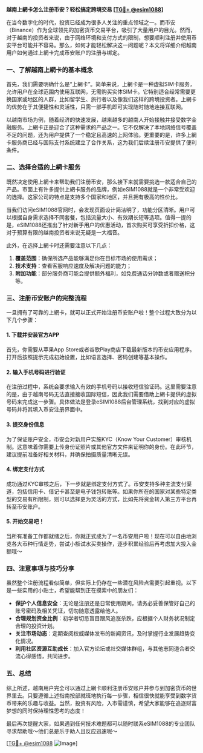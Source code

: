 **越南上網卡怎么注册币安？轻松搞定跨境交易 [[TG💪+ @esim1088](https://t.me/s/esim1088)]**

在当今数字化的时代，投资已经成为很多人关注的重点领域之一。而币安（Binance）作为全球领先的加密货币交易平台，吸引了大量用户的目光。然而，对于越南的投资者来说，由于网络环境和支付方式的限制，想要顺利注册并使用币安平台可能并不容易。那么，如何才能轻松解决这一问题呢？本文将详细介绍越南用户如何通过上網卡完成币安账户的注册与绑定。

### 一、了解越南上網卡的基本概念

首先，我们需要明确什么是“上網卡”。简单来说，上網卡是一种虚拟SIM卡服务，允许用户在全球范围内使用互联网，无需购买实体SIM卡。它特别适合经常需要更换国家或地区的人群，比如留学生、旅行者以及像我们这样的跨境投资者。上網卡的优势在于其便捷性和灵活性，只需一部手机即可实现随时随地连接互联网。

以越南市场为例，随着经济的快速发展，越来越多的越南人开始接触并接受数字金融服务。上網卡正是迎合了这种需求的产品之一。它不仅解决了本地网络信号覆盖不足的问题，还为用户提供了一个稳定且高速的上网体验。更重要的是，许多上網卡服务商已经与国际支付系统建立了合作关系，这为我们后续注册币安提供了便利条件。

### 二、选择合适的上網卡服务

既然决定使用上網卡来帮助我们注册币安，那么接下来就需要挑选一款适合自己的产品。市面上有许多提供上網卡服务的品牌，例如eSIM1088就是一个非常受欢迎的选择。这家公司的特点是支持多个国家和地区，并且拥有极高的性价比。

当我们访问eSIM1088官网时，会发现页面设计简洁明了，功能分区清晰。用户可以根据自身需求选择不同套餐，包括流量大小、有效期长短等选项。值得一提的是，eSIM1088还推出了针对新手用户的优惠活动，首次购买可享受折扣价格，这对于预算有限的越南投资者来说无疑是一大福音。

此外，在选择上網卡时还需要注意以下几点：
1. **覆盖范围**：确保所选产品能够满足你在目标市场的使用需求；
2. **技术支持**：查看客服响应速度及解决问题的能力；
3. **附加功能**：部分服务商可能会提供额外福利，如免费通话分钟数或者赠送积分等。

### 三、注册币安账户的完整流程

一旦拥有了可靠的上網卡，就可以正式开始注册币安账户啦！整个过程大致分为以下几个步骤：

#### 1. 下载并安装官方APP
首先，你需要从苹果App Store或者谷歌Play商店下载最新版本的币安应用程序。打开后按照提示完成初始设置，比如语言选择、密码创建等基本操作。

#### 2. 输入手机号码进行验证
在注册过程中，系统会要求输入有效的手机号码以接收短信验证码。这里需要注意的是，由于越南号码无法直接接收国际短信，因此我们需要借助上網卡提供的虚拟号码来完成这一步骤。具体做法是登录eSIM1088后台管理系统，找到对应的虚拟号码并将其填入币安注册界面中。

#### 3. 提交身份信息
为了保证账户安全，币安会对新用户实施KYC（Know Your Customer）审核机制。这意味着你需要上传身份证照片或其他官方文件来证明你的身份。在此环节，建议提前准备好相关材料，并确保拍摄质量清晰无误。

#### 4. 绑定支付方式
成功通过KYC审核之后，下一步就是绑定支付方式了。币安支持多种主流支付渠道，包括信用卡、借记卡甚至是电子钱包转账等。如果你所在的国家对某些特定类型的交易有所限制，则可以选择更为灵活的方式，比如先将资金转入第三方平台再转至币安账户。

#### 5. 开始交易吧！
当所有准备工作都就绪之后，你就正式成为了一名币安用户啦！现在可以自由地浏览各大币种行情走势，尝试小额试水买卖操作，逐步积累经验后再考虑加大投入金额哦～

### 四、注意事项与技巧分享

虽然整个注册流程看似简单，但实际上仍存在一些潜在风险点需要引起重视。以下是一些实用的小贴士，希望能帮到正在摸索中的朋友们：

- **保护个人信息安全**：无论是注册还是日常使用期间，请务必妥善保管好自己的账号密码及相关凭证，切勿随意透露给他人。
- **合理规划资金比例**：初学者切忌盲目跟风追涨杀跌，应根据个人财务状况制定合理的投资计划。
- **关注市场动态**：定期查阅权威媒体发布的新闻资讯，及时掌握行业发展趋势变化情况。
- **利用社区资源互助成长**：加入官方论坛或社交媒体群组，与其他志同道合者交流心得感悟，共同进步。

### 五、总结

综上所述，越南用户完全可以通过上網卡顺利注册币安账户并参与到加密货币的世界里去。只要遵循上述指南按部就班地执行每一步骤，相信很快就能享受到数字货币带来的乐趣与收益。当然，投资有风险，入市需谨慎，希望大家能够在追逐财富梦想的同时保持理性思考的态度！

最后再次提醒大家，如果遇到任何技术难题都可以随时联系eSIM1088的专业团队寻求帮助哦～他们总是乐于助人且反应迅速呢～

[[TG💪+ @esim1088](https://t.me/s/esim1088) ![Image](https://i.postimg.cc/4NQfJmqS/Snipaste-2025-05-13-00-14-12.png)]